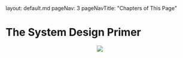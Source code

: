 <frontmatter>
  layout: default.md
  pageNav: 3
  pageNavTitle: "Chapters of This Page"
</frontmatter>

<br>

# The System Design Primer

<p align="center">
  <img src="{{baseUrl}}/images/jj3A5N8.png">
  <br/>
</p>